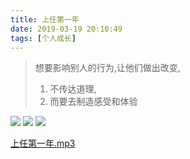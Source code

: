 ```yaml
---
title: 上任第一年
date: 2019-03-19 20:10:49
tags: [个人成长]
---
```



> 想要影响别人的行为,让他们做出改变, 
> 
> 1. 不传达道理, 
> 2. 而要去制造感受和体验


![](课堂笔记.jpeg)
![](ppt上.jpg)
![](ppt下.jpg)

[上任第一年.mp3](https://pan.baidu.com/s/1qy2G_aD8i_Oht6vhmSNiYA)<span style="color: white">密码:c5ot</span>